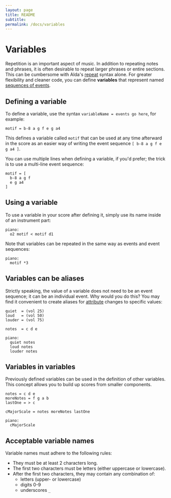 ```yaml
---
layout: page
title: README
subtitle: 
permalink: /docs/variables
---
```


# Variables

Repetition is an important aspect of music. In addition to repeating notes and phrases, it is often desirable to repeat larger phrases or entire sections. This can be cumbersome with Alda's [repeat](repeats.md) syntax alone. For greater flexibility and cleaner code, you can define **variables** that represent named [sequences of events](sequences.md).

## Defining a variable

To define a variable, use the syntax `variableName = events go here`, for example:

```
motif = b-8 a g f e g a4
```

This defines a variable called `motif` that can be used at any time afterward in the score as an easier way of writing the event sequence `[ b-8 a g f e g a4 ]`.

You can use multiple lines when defining a variable, if you'd prefer; the trick is to use a multi-line event sequence:

```
motif = [
  b-8 a g f
  e g a4
]
```

## Using a variable

To use a variable in your score after defining it, simply use its name inside of an instrument part:

```
piano:
  o2 motif < motif d1
```

Note that variables can be repeated in the same way as events and event sequences:

```
piano:
  motif *3
```

## Variables can be aliases

Strictly speaking, the value of a variable does not need to be an event sequence; it can be an individual event. Why would you do this? You may find it convenient to create aliases for [attribute](attributes.md) changes to specific values:

```
quiet  = (vol 25)
loud   = (vol 50)
louder = (vol 75)

notes  = c d e

piano:
  quiet notes
  loud notes
  louder notes
```

## Variables in variables

Previously defined variables can be used in the definition of other variables. This concept allows you to build up scores from smaller components.

```
notes = c d e
moreNotes = f g a b
lastOne = > c

cMajorScale = notes moreNotes lastOne

piano:
  cMajorScale
```

## Acceptable variable names

Variable names must adhere to the following rules:

* They must be at least 2 characters long.
* The first two characters must be letters (either uppercase or lowercase).
* After the first two characters, they may contain any combination of:
  * letters (upper- or lowercase)
  * digits 0-9
  * underscores `_`
